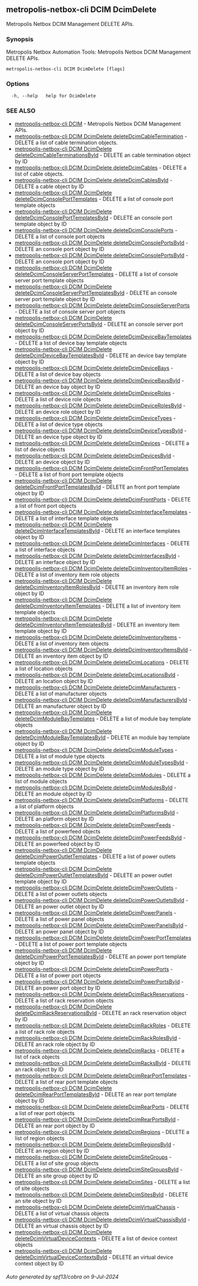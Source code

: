 ## metropolis-netbox-cli DCIM DcimDelete

Metropolis Netbox DCIM Management DELETE APIs.

### Synopsis


Metropolis Netbox Automation Tools:
  Metropolis Netbox DCIM Management DELETE APIs.

```
metropolis-netbox-cli DCIM DcimDelete [flags]
```

### Options

```
  -h, --help   help for DcimDelete
```

### SEE ALSO

* [metropolis-netbox-cli DCIM]()	 - Metropolis Netbox DCIM Management APIs.
* [metropolis-netbox-cli DCIM DcimDelete deleteDcimCableTermination]()	 - DELETE a list of cable termination objects.
* [metropolis-netbox-cli DCIM DcimDelete deleteDcimCableTerminationsById]()	 - DELETE an cable termination object by ID
* [metropolis-netbox-cli DCIM DcimDelete deleteDcimCables]()	 - DELETE a list of cable objects.
* [metropolis-netbox-cli DCIM DcimDelete deleteDcimCablesById]()	 - DELETE a cable object by ID
* [metropolis-netbox-cli DCIM DcimDelete deleteDcimConsolePortTemplates]()	 - DELETE a list of console port template objects
* [metropolis-netbox-cli DCIM DcimDelete deleteDcimConsolePortTemplatesById]()	 - DELETE an console port template object by ID
* [metropolis-netbox-cli DCIM DcimDelete deleteDcimConsolePorts]()	 - DELETE a list of console port objects
* [metropolis-netbox-cli DCIM DcimDelete deleteDcimConsolePortsById]()	 - DELETE an console port object by ID
* [metropolis-netbox-cli DCIM DcimDelete deleteDcimConsolePortsById]()	 - DELETE an console port object by ID
* [metropolis-netbox-cli DCIM DcimDelete deleteDcimConsoleServerPortTemplates]()	 - DELETE a list of console server port template objects
* [metropolis-netbox-cli DCIM DcimDelete deleteDcimConsoleServerPortTemplatesById]()	 - DELETE an console server port template object by ID
* [metropolis-netbox-cli DCIM DcimDelete deleteDcimConsoleServerPorts]()	 - DELETE a list of console server port objects
* [metropolis-netbox-cli DCIM DcimDelete deleteDcimConsoleServerPortsById]()	 - DELETE an console server port object by ID
* [metropolis-netbox-cli DCIM DcimDelete deleteDcimDeviceBayTemplates]()	 - DELETE a list of device bay template objects
* [metropolis-netbox-cli DCIM DcimDelete deleteDcimDeviceBayTemplatesById]()	 - DELETE an device bay template object by ID
* [metropolis-netbox-cli DCIM DcimDelete deleteDcimDeviceBays]()	 - DELETE a list of device bay objects
* [metropolis-netbox-cli DCIM DcimDelete deleteDcimDeviceBaysById]()	 - DELETE an device bay object by ID
* [metropolis-netbox-cli DCIM DcimDelete deleteDcimDeviceRoles]()	 - DELETE a list of device role objects
* [metropolis-netbox-cli DCIM DcimDelete deleteDcimDeviceRolesById]()	 - DELETE an device role object by ID
* [metropolis-netbox-cli DCIM DcimDelete deleteDcimDeviceTypes]()	 - DELETE a list of device type objects
* [metropolis-netbox-cli DCIM DcimDelete deleteDcimDeviceTypesById]()	 - DELETE an device type object by ID
* [metropolis-netbox-cli DCIM DcimDelete deleteDcimDevices]()	 - DELETE a list of device objects
* [metropolis-netbox-cli DCIM DcimDelete deleteDcimDevicesById]()	 - DELETE an device object by ID
* [metropolis-netbox-cli DCIM DcimDelete deleteDcimFrontPortTemplates]()	 - DELETE a list of front port template objects
* [metropolis-netbox-cli DCIM DcimDelete deleteDcimFrontPortTemplatesById]()	 - DELETE an front port template object by ID
* [metropolis-netbox-cli DCIM DcimDelete deleteDcimFrontPorts]()	 - DELETE a list of front port objects
* [metropolis-netbox-cli DCIM DcimDelete deleteDcimInterfaceTemplates]()	 - DELETE a list of interface template objects
* [metropolis-netbox-cli DCIM DcimDelete deleteDcimInterfaceTemplatesById]()	 - DELETE an interface templates object by ID
* [metropolis-netbox-cli DCIM DcimDelete deleteDcimInterfaces]()	 - DELETE a list of interface objects
* [metropolis-netbox-cli DCIM DcimDelete deleteDcimInterfacesById]()	 - DELETE an interface object by ID
* [metropolis-netbox-cli DCIM DcimDelete deleteDcimInventoryItemRoles]()	 - DELETE a list of inventory item role objects
* [metropolis-netbox-cli DCIM DcimDelete deleteDcimInventoryItemRolesById]()	 - DELETE an inventory item role object by ID
* [metropolis-netbox-cli DCIM DcimDelete deleteDcimInventoryItemTemplates]()	 - DELETE a list of inventory item template objects
* [metropolis-netbox-cli DCIM DcimDelete deleteDcimInventoryItemTemplatesById]()	 - DELETE an inventory item template object by ID
* [metropolis-netbox-cli DCIM DcimDelete deleteDcimInventoryItems]()	 - DELETE a list of inventory item objects
* [metropolis-netbox-cli DCIM DcimDelete deleteDcimInventoryItemsById]()	 - DELETE an inventory item object by ID
* [metropolis-netbox-cli DCIM DcimDelete deleteDcimLocations]()	 - DELETE a list of location objects
* [metropolis-netbox-cli DCIM DcimDelete deleteDcimLocationsById]()	 - DELETE an location object by ID
* [metropolis-netbox-cli DCIM DcimDelete deleteDcimManufacturers]()	 - DELETE a list of manufacturer objects
* [metropolis-netbox-cli DCIM DcimDelete deleteDcimManufacturersById]()	 - DELETE an manufacturer object by ID
* [metropolis-netbox-cli DCIM DcimDelete deleteDcimModuleBayTemplates]()	 - DELETE a list of module bay template objects
* [metropolis-netbox-cli DCIM DcimDelete deleteDcimModuleBayTemplatesById]()	 - DELETE an module bay template object by ID
* [metropolis-netbox-cli DCIM DcimDelete deleteDcimModuleTypes]()	 - DELETE a list of module type objects
* [metropolis-netbox-cli DCIM DcimDelete deleteDcimModuleTypesById]()	 - DELETE an module type object by ID
* [metropolis-netbox-cli DCIM DcimDelete deleteDcimModules]()	 - DELETE a list of module objects
* [metropolis-netbox-cli DCIM DcimDelete deleteDcimModulesById]()	 - DELETE an module object by ID
* [metropolis-netbox-cli DCIM DcimDelete deleteDcimPlatforms]()	 - DELETE a list of platform objects
* [metropolis-netbox-cli DCIM DcimDelete deleteDcimPlatformsById]()	 - DELETE an platform object by ID
* [metropolis-netbox-cli DCIM DcimDelete deleteDcimPowerFeeds]()	 - DELETE a list of powerfeed objects
* [metropolis-netbox-cli DCIM DcimDelete deleteDcimPowerFeedsById]()	 - DELETE an powerfeed object by ID
* [metropolis-netbox-cli DCIM DcimDelete deleteDcimPowerOutletTemplates]()	 - DELETE a list of power outlets template objects
* [metropolis-netbox-cli DCIM DcimDelete deleteDcimPowerOutletTemplatesById]()	 - DELETE an power outlet template object by ID
* [metropolis-netbox-cli DCIM DcimDelete deleteDcimPowerOutlets]()	 - DELETE a list of power outlets objects
* [metropolis-netbox-cli DCIM DcimDelete deleteDcimPowerOutletsById]()	 - DELETE an power outlet object by ID
* [metropolis-netbox-cli DCIM DcimDelete deleteDcimPowerPanels]()	 - DELETE a list of power panel objects
* [metropolis-netbox-cli DCIM DcimDelete deleteDcimPowerPanelsById]()	 - DELETE an power panel object by ID
* [metropolis-netbox-cli DCIM DcimDelete deleteDcimPowerPortTemplates]()	 - DELETE a list of power port template objects
* [metropolis-netbox-cli DCIM DcimDelete deleteDcimPowerPortTemplatesById]()	 - DELETE an power port template object by ID
* [metropolis-netbox-cli DCIM DcimDelete deleteDcimPowerPorts]()	 - DELETE a list of power port objects
* [metropolis-netbox-cli DCIM DcimDelete deleteDcimPowerPortsById]()	 - DELETE an power port object by ID
* [metropolis-netbox-cli DCIM DcimDelete deleteDcimRackReservations]()	 - DELETE a list of rack reservation objects
* [metropolis-netbox-cli DCIM DcimDelete deleteDcimRackReservationsById]()	 - DELETE an rack reservation object by ID
* [metropolis-netbox-cli DCIM DcimDelete deleteDcimRackRoles]()	 - DELETE a list of rack role objects
* [metropolis-netbox-cli DCIM DcimDelete deleteDcimRackRolesById]()	 - DELETE an rack role object by ID
* [metropolis-netbox-cli DCIM DcimDelete deleteDcimRacks]()	 - DELETE a list of rack objects
* [metropolis-netbox-cli DCIM DcimDelete deleteDcimRacksById]()	 - DELETE an rack object by ID
* [metropolis-netbox-cli DCIM DcimDelete deleteDcimRearPortTemplates]()	 - DELETE a list of rear port template objects
* [metropolis-netbox-cli DCIM DcimDelete deleteDcimRearPortTemplatesById]()	 - DELETE an rear port template object by ID
* [metropolis-netbox-cli DCIM DcimDelete deleteDcimRearPorts]()	 - DELETE a list of rear port objects
* [metropolis-netbox-cli DCIM DcimDelete deleteDcimRearPortsById]()	 - DELETE an rear port object by ID
* [metropolis-netbox-cli DCIM DcimDelete deleteDcimRegions]()	 - DELETE a list of region objects
* [metropolis-netbox-cli DCIM DcimDelete deleteDcimRegionsById]()	 - DELETE an region object by ID
* [metropolis-netbox-cli DCIM DcimDelete deleteDcimSiteGroups]()	 - DELETE a list of site group objects
* [metropolis-netbox-cli DCIM DcimDelete deleteDcimSiteGroupsById]()	 - DELETE an site group object by ID
* [metropolis-netbox-cli DCIM DcimDelete deleteDcimSites]()	 - DELETE a list of site objects
* [metropolis-netbox-cli DCIM DcimDelete deleteDcimSitesById]()	 - DELETE an site object by ID
* [metropolis-netbox-cli DCIM DcimDelete deleteDcimVirtualChassis]()	 - DELETE a list of virtual chassis objects
* [metropolis-netbox-cli DCIM DcimDelete deleteDcimVirtualChassisById]()	 - DELETE an virtual chassis object by ID
* [metropolis-netbox-cli DCIM DcimDelete deleteDcimVirtualDeviceContexts]()	 - DELETE a list of device context objects
* [metropolis-netbox-cli DCIM DcimDelete deleteDcimVirtualDeviceContextsById]()	 - DELETE an virtual device context object by ID

###### Auto generated by spf13/cobra on 9-Jul-2024
